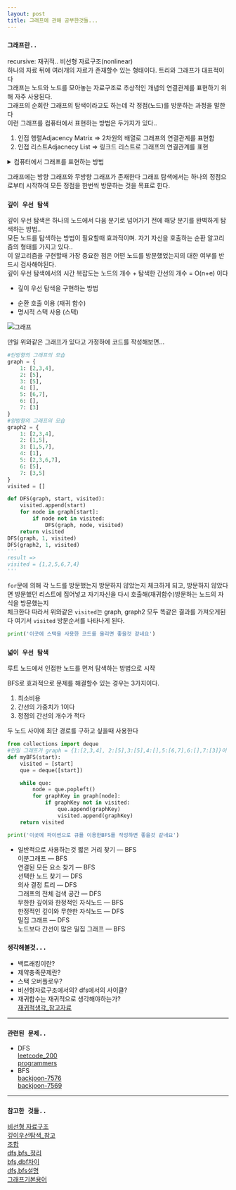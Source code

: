 ```yaml
---
layout: post
title: 그래프에 관해 공부한것들...
---
```


### `그래프란..`

recursive: 재귀적..
비선형 자료구조(nonlinear)  
하나의 자료 뒤에 여러개의 자료가 존재할수 있는 형태이다. 트리와 그래프가 대표적이다  
그래프는 노드와 노드를 모아놓는 자료구조로 추상적인 개념의 연결관계를 표현하기 위해 자주 사용된다.  
그래프의 순회란 그래프의 탐색이라고도 하는데 각 정점(노드)를 방문하는 과정을 말한다  
이런 그래프를 컴퓨터에서 표현하는 방법은 두가지가 있다..

1. 인접 행렬Adjacency Matrix => 2차원의 배열로 그래프의 연결관계를 표현함
2. 인접 리스트Adjacnecy List => 링크드 리스트로 그래프의 연결관계를 표현

<details>
<summary>컴퓨터에서 그래프를 표현하는 방법</summary>
<div markdown="1">
아래의 그래프가 있다가 가정한다면  
```
          2 - 3  
          ⎜       
      0 - 1  
```
  
- 인접 행렬에서의 그래프의 표현방법..  
  0  1  2  3  
0 X  O  X  X  
1 O  X  O  X  
2 X  O  X  O  
3 X  X  O  X

graph = [  
 [False, True, False, False],  
 [True, False, True, False],  
 [False, True, False, True],  
 [False, False, True, False]  
]

인접 리스트는 모든 노드에 연결된 노드에 대한 정보를 차례대로 다음과 같이 저장합니다.

0 -> 1  
1 -> 0 -> 2  
2 -> 1 -> 3  
3 -> 2

이를 딕셔너리 형태로 표현한다면 다음과 같이 표현됩니다.  
graph = {  
 0: [1],  
 1: [0, 2]  
 2: [1, 3]  
 3: [2]  
}

</div>
</details>

그래프에는 방향 그래프와 무방향 그래프가 존재한다
그래프 탐색에서는 하나의 정점으로부터 시작하여 모든 정점을 한번씩 방문하는 것을 목표로 한다.

### `깊이 우선 탐색`

깊이 우선 탐색은 하나의 노드에서 다음 분기로 넘어가기 전에 해당 분기를 완벽하게 탐색하는 방법..  
모든 노드를 탐색하는 방법이 필요할때 효과적이며. 자기 자신을 호출하는 순환 알고리즘의 형태를 가지고 있다..  
이 알고리즘을 구현할때 가장 중요한 점은 어떤 노드를 방문했었는지의 대한 여부를 반드시 검사해야된다.  
깊이 우선 탐색에서의 시간 복잡도는 노드의 개수 + 탐색한 간선의 개수 = O(n+e) 이다

- 깊이 우선 탐색을 구현하는 방법

* 순환 호출 이용 (재귀 함수)
* 명시적 스택 사용 (스택)

![그래프](https://teamsparta.notion.site/image/https%3A%2F%2Fs3-us-west-2.amazonaws.com%2Fsecure.notion-static.com%2F4f8643e5-3f03-4d00-a050-4ba16024e459%2FUntitled.png?table=block&id=57ee93bc-34fa-4d5d-b5ac-239e33c419a4&spaceId=83c75a39-3aba-4ba4-a792-7aefe4b07895&width=2000&userId=&cache=v2)

만일 위와같은 그래프가 있다고 가정하에 코드를 작성해보면...

```python
#단방향의 그래프의 모습
graph = {
    1: [2,3,4],
    2: [5],
    3: [5],
    4: [],
    5: [6,7],
    6: [],
    7: [3]
}
#양방향의 그래프의 모습
graph2 = {
    1: [2,3,4],
    2: [1,5],
    3: [1,5,7],
    4: [1],
    5: [2,3,6,7],
    6: [5],
    7: [3,5]
}
visited = []

def DFS(graph, start, visited):
    visited.append(start)
    for node in graph[start]:
        if node not in visited:
            DFS(graph, node, visited)
    return visited
DFS(graph, 1, visited)
DFS(graph2, 1, visited)
'''
result =>
visited = {1,2,5,6,7,4}
'''
```

`for`문에 의해 각 노드를 방문했는지 방문하지 않았는지 체크하게 되고, 방문하지 않았다면 방문했던 리스트에 집어넣고 자기자신을 다시 호출해(재귀함수)방문하는 노드의 자식을 방문했는지  
체크한다 따라서 위와같은 `visited`는 graph, graph2 모두 똑같은 결과를 가져오게된다
여기서 `visited` 방문순서를 나타나게 된다.

```python
print('이곳에 스택을 사용한 코드를 올리면 좋을것 같네요')
```

### `넓이 우선 탐색`

루트 노드에서 인접한 노드를 먼저 탐색하는 방법으로 시작

BFS로 효과적으로 문제를 해결할수 있는 경우는 3가지이다.

1. 최소비용
2. 간선의 가중치가 1이다
3. 정점의 간선의 개수가 적다

두 노드 사이에 최단 경로를 구하고 싶을때 사용한다

```python
from collections import deque
#만일 그래프가 graph = {1:[2,3,4], 2:[5],3:[5],4:[],5:[6,7],6:[],7:[3]}이 주어졌을때
def myBFS(start):
    visited = [start]
    que = deque([start])

    while que:
        node = que.popleft()
        for graphKey in graph[node]:
            if graphKey not in visited:
                que.append(graphKey)
                visited.append(graphKey)
    return visited
```

```python
print('이곳에 파이썬으로 큐를 이용한BFS를 작성하면 좋을것 같네요')
```

- 일반적으로 사용하는것
  짧은 거리 찾기 — BFS  
  이분그래프 — BFS  
  연결된 모든 요소 찾기 — BFS  
  선택한 노드 찾기 — DFS  
  의사 결정 트리 — DFS  
  그래프의 전체 검색 공간 — DFS  
  무한한 깊이와 한정적인 자식노드 — BFS  
  한정적인 깊이와 무한한 자식노드 — DFS  
  밀집 그래프 — DFS  
  노드보다 간선이 많은 밀집 그래프 — BFS

### `생각해볼것...`

- 백트래킹이란?
- 제약충족문제란?
- 스택 오버플로우?
- 비선형자료구조에서의? dfs에서의 사이클?
- 재귀함수는 재귀적으로 생각해야하는가?  
  [재귀적생각\_참고자료](https://velog.io/@eddy_song/you-can-solve-recursion)

---

### `관련된 문제..`

- DFS  
  [leetcode_200](https://leetcode.com/problems/number-of-islands/)  
  [programmers](https://programmers.co.kr/learn/courses/30/parts/12421)
- BFS  
  [backjoon-7576](https://www.acmicpc.net/problem/7576)  
  [backjoon-7569](https://www.acmicpc.net/problem/7569)

---

### `참고한 것들..`

[비선형 자료구조](https://goodgid.github.io/DS-Linear-and-NonLinear/)  
[깊이우선탐색\_참고](https://www.fun-coding.org/Chapter18-dfs-live.html)  
[조합](https://velog.io/@unow30/%EC%A1%B0%ED%95%A9combination-%EC%95%8C%EA%B3%A0%EB%A6%AC%EC%A6%98)  
[dfs,bfs\_정리](https://developer-mac.tistory.com/64)  
[bfs,dbf차이](https://ko.gadget-info.com/difference-between-bfs)  
[dfs,bfs설명](https://medium.com/nerd-for-tech/dfs-bfs-introduction-26a65fca2344)  
[그래프기본용어](https://ratsgo.github.io/data%20structure&algorithm/2017/11/18/graph/)
